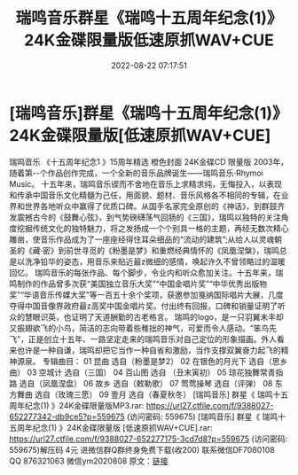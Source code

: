 ﻿---
title: 瑞鸣音乐群星《瑞鸣十五周年纪念(1)》24K金碟限量版低速原抓WAV+CUE
date: 2022-08-22 07:17:51
categories: 新碟专辑、稀有等精品
tags: 纯音雅乐
---
# [瑞鸣音乐]群星《瑞鸣十五周年纪念(1)》24K金碟限量版[低速原抓WAV+CUE]

瑞鸣音乐 《十五周年纪念1 》15周年精选 橙色封面 24K金碟CD
限量版
2003年，随着第--个作品创作完成，一个全新的音乐品牌诞生——瑞鸣音乐·Rhymoi Music。
十五年来，瑞鸣音乐锲而不舍地在音乐上求精求纯，无悔投入，以表现和传承中国音乐文化精髓为己任，用面貌、题材、音乐风格各不相同的专辑，在业界和世界各地听众中赢得了优质口碑。从国手名家完全原创的《神话》，到群鼓齐发震撼古今的《鼓舞心弦》，到气势磅礴荡气回肠的《三国》，瑞鸣以独特的关注角度挖掘传统文化的独特魅力，将之发扬成一个个别具一格的主题，再经无数次精心雕凿，使音乐作品成为了一座座经得住耳朵细品的“流动的建筑”;从给人以灵魂朝圣的《藏·密》到前世寻觅的《粉墨是梦》和重燃经典情怀的《凤凰涅槃》，瑞鸣总是以洗净铅华的姿态，用音乐来贴近最z微细的感情，唤起许久不曾领略过的温暖回忆。
瑞鸣音乐的每张作品、每个脚步，令业内和听众愈加关注。十五年来，瑞鸣制作的作品曾多次获“美国独立音乐大奖”“中国金唱片奖”“中华优秀出版物奖”“华语音乐传媒大奖”等一百五十余个奖项，获邀参加戛纳国际唱片大展，几度夺得中国音像界政府最z高奖中国金唱片奖。付出终有回报，口碑和销量证明了听众的慧眼识英，也证明了天道酬勤的古老格言。
瑞鸣的logo，是一只羽翼未丰却又振翅欲飞的小鸟，简洁的志向带着些稚拙的神气，可爱而令人感动。“笨鸟先飞”，正是创立十五年、一路坚定走来的瑞鸣音乐对自己定位的形象描画。外人看来也许是一种自谦，瑞鸣却把它当作一种自省和激励，当作支撑双翼奋力起飞的精神源泉。
专辑曲目：
01 昆曲 选自（粉墨是梦2）
02 在银色的月光下 选自（思乡曲）
03 空城计 选自（三国）
04 百山图 选自 （丑末寅初）
05 琼花独舞常青指路 选自（凤凰涅盘）
06 故乡 选自（敕勒歌）
07 莺莺操琴 选自（评弹）
08 东方舞曲 选自（玫瑰三愿）
09 壹月 选自（春夏秋冬）
[瑞鸣音乐] 群星《 瑞鸣十五周年纪念(1) 》24K金碟限量版MP3.rar: https://url27.ctfile.com/f/9388027-652277342-db9ce5?p=559675
(访问密码: 559675)
[瑞鸣音乐] 群星《 瑞鸣十五周年纪念(1) 》24K金碟限量版 [低速原抓WAV+CUE].rar: https://url27.ctfile.com/f/9388027-652277175-3cd7d8?p=559675
(访问密码: 559675)解压码 4元
进微信群Q群终身免费下载(收200)
联系微信DF7080108 QQ 876321063
微信ym2020808
原文：[链接](https://blog.sina.com.cn/s/blog_1647c7e7601030yzn.html)